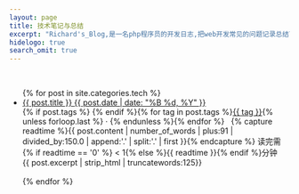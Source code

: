 ```yaml
---
layout: page
title: 技术笔记与总结
excerpt: "Richard's_Blog,是一名php程序员的开发日志,把web开发常见的问题记录总结下来,并分享很多有用的好玩的东西"
hidelogo: true
search_omit: true
---
```

<br>
<ul class="post-list">
{% for post in site.categories.tech %}
  <li><article><a href="{{ post.url }}">{{ post.title }} <span class="entry-date"><time datetime="{{ post.date | date_to_xmlschema }}">{{ post.date | date: "%B %d, %Y" }}</time></span></a></article></li>
      <div class="entry-meta-small">
	  <span>{% if post.tags %}<i class="fa fa-tags"></i>&nbsp;{% endif %}{% for tag in post.tags %}<a href="/tags/#{{ tag }}" title="Posts tagged {{ tag }}">{{ tag }}</a>{% unless forloop.last %}&nbsp;·&nbsp;{% endunless %}{% endfor %}&nbsp;&nbsp;</span>
	  <span>{% capture readtime %}{{ post.content | number_of_words | plus:91 | divided_by:150.0 | append:'.' | split:'.' | first }}{% endcapture %}<i class="fa fa-clock-o"></i>&nbsp;读完需{% if readtime == '0' %} &lt; 1{% else %}{{ readtime }}{% endif %}分钟</span><br>
	  </div>
	  <span class="excerpt">{{ post.excerpt | strip_html | truncatewords:125}}</span>
	  <br><br>
{% endfor %}
</ul>